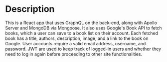 # Description
This is a React app that uses GraphQL on the back-end, along with Apollo Server and MongoDB via Mongoose. It also uses Google's Book API to fetch books, which a user can save to a book list on their account. Each fetched book has a title, authors, description, image, and a link to the book on Google. User accounts require a valid email address, username, and password. JWT are used to keep track of logged-in users and whether they need to log in again before proceeding to other site functionalities.

